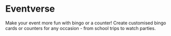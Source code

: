 # Eventverse

Make your event more fun with bingo or a counter! Create customised bingo cards or counters for any occasion - from school trips to watch parties.
